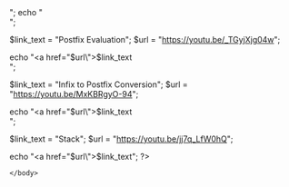<html>
    <body>
<?php
echo "DATA STRUCTURE <br>";
echo "<br>";

$link_text = "Postfix Evaluation";
$url = "https://youtu.be/_TGyjXjg04w";

echo "<a href=\"$url\">$link_text</a><br>";

$link_text = "Infix to Postfix Conversion";
$url = "https://youtu.be/MxKBRgyO-94";

echo "<a href=\"$url\">$link_text</a><br>";

$link_text = "Stack";
$url = "https://youtu.be/jj7q_LfW0hQ";

echo "<a href=\"$url\">$link_text</a>";
?>

    </body>
</html>
